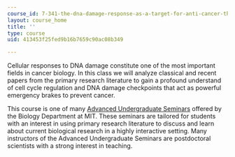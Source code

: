 ```yaml
---
course_id: 7-341-the-dna-damage-response-as-a-target-for-anti-cancer-therapy-fall-2008
layout: course_home
title: ''
type: course
uid: 413453f25fed9b16b7659c90ac08b349

---
```

Cellular responses to DNA damage constitute one of the most important fields in cancer biology. In this class we will analyze classical and recent papers from the primary research literature to gain a profound understand of cell cycle regulation and DNA damage checkpoints that act as powerful emergency brakes to prevent cancer.

This course is one of many [Advanced Undergraduate Seminars](https://biology.mit.edu/undergraduate/course_listings/advanced_undergraduate_seminars) offered by the Biology Department at MIT. These seminars are tailored for students with an interest in using primary research literature to discuss and learn about current biological research in a highly interactive setting. Many instructors of the Advanced Undergraduate Seminars are postdoctoral scientists with a strong interest in teaching.
